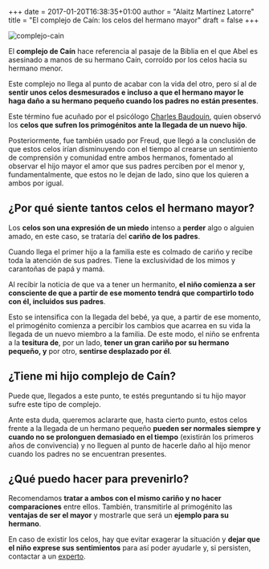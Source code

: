 +++
date = 2017-01-20T16:38:35+01:00
author = "Alaitz Martínez Latorre"
title = "El complejo de Caín: los celos del hermano mayor"
draft = false
+++

![complejo-cain](/images/complejo-cain.jpg)

El **complejo de Caín** hace referencia al pasaje de la Biblia en el que Abel es asesinado a manos de su hermano Caín, corroído por los celos hacia su hermano menor.

Este complejo no llega al punto de acabar con la vida del otro, pero sí al de **sentir unos celos desmesurados e incluso a que el hermano mayor le haga daño a su hermano pequeño cuando los padres no están presentes**.

Este término fue acuñado por el psicólogo [Charles Baudouin](http://consciencia9.webnode.es/news/el-suconsciente-y-la-tecnica-de-baudouin/), quien observó los **celos que sufren los primogénitos ante la llegada de un nuevo hijo**.

Posteriormente, fue también usado por Freud, que llegó a la conclusión de que estos celos irían disminuyendo con el tiempo al crearse un sentimiento de comprensión y comunidad entre ambos hermanos, fomentado al observar el hijo mayor el amor que sus padres perciben por el menor y, fundamentalmente, que estos no le dejan de lado, sino que los quieren a ambos por igual.

## ¿Por qué siente tantos celos el hermano mayor?

Los **celos son una expresión de un miedo** intenso a **perder** algo o alguien amado, en este caso, se trataría del **cariño de los padres**.

Cuando llega el primer hijo a la familia este es colmado de cariño y recibe toda la atención de sus padres. Tiene la exclusividad de los mimos y carantoñas de papá y mamá.

Al recibir la noticia de que va a tener un hermanito, **el niño comienza a ser consciente de que a partir de ese momento tendrá que compartirlo todo con él, incluidos sus padres**.

Esto se intensifica con la llegada del bebé, ya que, a partir de ese momento, el primogénito comienza a percibir los cambios que acarrea en su vida la llegada de un nuevo miembro a la familia. De este modo, el niño se enfrenta a la **tesitura de**, por un lado, **tener un gran cariño por su hermano pequeño, y** por otro, **sentirse desplazado por él**.

## ¿Tiene mi hijo complejo de Caín?

Puede que, llegados a este punto, te estés preguntando si tu hijo mayor sufre este tipo de complejo.

Ante esta duda, queremos aclararte que, hasta cierto punto, estos celos frente a la llegada de un hermano pequeño **pueden ser normales siempre y cuando no se prolonguen demasiado en el tiempo** (existirán los primeros años de convivencia) y no lleguen al punto de hacerle daño al hijo menor cuando los padres no se encuentran presentes.

## ¿Qué puedo hacer para prevenirlo?

Recomendamos **tratar a ambos con el mismo cariño y no hacer comparaciones** entre ellos. También, transmitirle al primogénito las **ventajas de ser el mayor** y mostrarle que será un **ejemplo para su hermano**.

En caso de existir los celos, hay que evitar exagerar la situación y **dejar que el niño exprese sus sentimientos** para así poder ayudarle y, si persisten, contactar a un [experto](http://ampsicologia.es/terapia-infantil/).